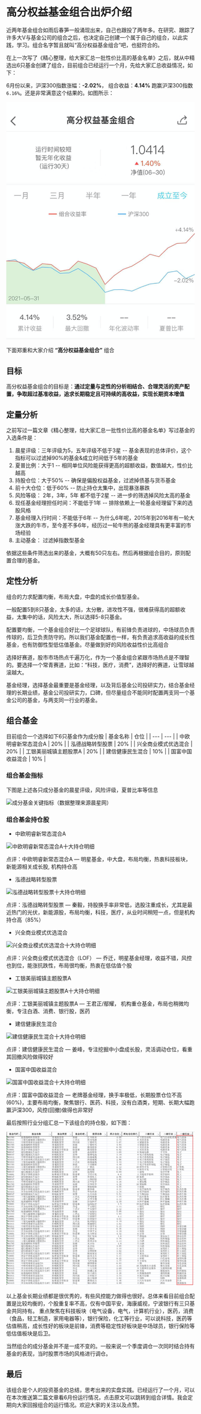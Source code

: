 # 高分权益基金组合出炉介绍

近两年基金组合如雨后春笋一般涌现出来，自己也跟投了两年多。在研究、跟踪了许多大V与基金公司的组合之后，也决定自己创建一个属于自己的组合，以此实践，学习。组合名字暂且就叫“高分权益基金组合”吧，也挺符合的。

在上一次写了《精心整理，给大家汇总一批性价比高的基金名单》之后，就从中精选出6只基金创建了组合，目前组合已经运行一个月，先给大家汇总收益情况，如下：

6月份以来，沪深300指数涨幅：**-2.02%**， 组合收益：**4.14%** 跑赢沪深300指数 `6.16%`。还是非常满意这个结果的。如图所示：

![组合6月份收益曲线](./images/june-report.png)

下面郑重和大家介绍 **“高分权益基金组合”** 组合

## 目标
高分权益基金组合的目标是：**通过定量与定性的分析相结合、合理灵活的资产配置，争取超过基准收益，追求长期稳定且可持续的高收益，实现长期资本增值**

## 定量分析

之前写过一篇文章《精心整理，给大家汇总一批性价比高的基金名单》写过基金的入选条件是：

1. 晨星评级：三年评级为5，五年评级不低于3星  -- 基金表现的总体评价，这个指标可以过滤掉90%的基金&成立时间低于5年的基金
2. 夏普比例：大于1 -- 相同单位风险能获得更高的超额收益，数值越大，性价比越高
3. 持股仓位：大于50% -- 确保是偏股权益基金，过滤掉债基与货币基金
4. 前十大仓位：低于60% -- 防止持仓太集中，出现暴涨暴跌
5. 风险等级： 2年，3年，5年 都不低于2星 -- 进一步的筛选掉风险太高的基金
6. 现任基金经理担任时间：不能低于1年 -- 排除依赖上一轮基金经理留下来的选股风格
7. 基金经理入行时间：不能低于6年 -- 为什么6年呢，2015年到2016年有一轮大涨大跌的牛市，至今差不多6年，经历过一轮牛熊的基金经理具有更丰富的市场经验
8. 主动基金： 过滤掉指数型基金

依据这些条件筛选出来的基金，大概有50只左右。然后再根据组合目的，原则配置合理的基金。

 ## 定性分析
 
组合的力求配置均衡，布局大盘，中盘的成长价值型基金。

一般配置5到8只基金，太多的话，太分散，进攻性不强，很难获得高的超额收益，太集中的话，风险太大，所以选择5-8只基金。

配置要均衡，一个基金组合好比一个足球球队，有前锋负责进球的，中场球员负责传球的，后卫负责防守的。所以我们基金配置也一样，有负责追求高收益的成长性基金，也有防御性型低估值基金。尽量做到好的风险收益性价比高组合

选择好赛道，股市市场热点千遍万化，作为一个基金组合紧跟市场热点是不理智的。要选择一个常青赛道，比如：“科技，医疗，消费”，选择好的赛道，让雪球越滚越大。

基金经理，选择基金最重要是基金经理，以及背后基金公司投研实力，结合基金经理的长期业绩，基金公司投研实力，口碑，但尽量组合不能同时配置两支同一个基金公司的基金，与两支同一行业的基金。

## 组合基金
目前组合一个选择如下6只基金作为成分股
|  基金名称    |  仓位   |
|  ---        |  ---    |
|  中欧明睿新常态混合A  |  20%   | 
|  泓德战略转型股票   |  20%   | 
|  兴全商业模式优选混合   |  20%   |
|  工银美丽城镇主题股票A   |  20%   |
|  建信健康民生混合   |  10%  |
|  国富中国收益混合   |   10%  | 

### 组合基金指标

下图是上述各只成分基金的晨星评级，风险评级，夏普比率等信息

![成分基金关键指标（数据整理来源晨星网）](https://files.mdnice.com/user/14934/56f80267-4ee2-4f31-b8e0-dc0db5a10fad.png)

### 组合基金持仓股

- 中欧明睿新常态混合A

![中欧明睿新常态混合A十大持仓明细](https://files.mdnice.com/user/14934/cc1857ff-ca24-4440-b435-1bc50bd93657.png)

点评：中欧明睿新常态混合A — 明星基金，中大盘，布局均衡，热衷科技板块，新能源相关成长股, 机构持仓高

- 泓德战略转型股票

![泓德战略转型股票十大持仓明细](https://files.mdnice.com/user/14934/574d6ef0-02cf-4d61-ae0f-0bdc406ee524.png)

点评：泓德战略转型股票 — 秦毅，持股换手率非常低，选股注重成长，尤其是最近热门的光伏，新能源股，布局均衡，科技，医疗，从业时间稍短一点，但是机构持仓高（85%）

- 兴全商业模式优选混合

![兴全商业模式优选混合十大持仓明细](https://files.mdnice.com/user/14934/afe15dbd-a60f-4c23-bcd8-893cce0a7fdc.png)

点评：兴全商业模式优选混合（LOF） — 乔迁，明星基金经理，收益不错，风控也到位，能涨抗跌性，布局很均衡，热衷在低估值个股

- 工银美丽城镇主题股票A

![工银美丽城镇主题股票A十大持仓明细](https://files.mdnice.com/user/14934/dcfb8603-4bcb-40f0-a198-81d36427d079.png)

点评：工银美丽城镇主题股票A —  王君正/鄢耀， 机构重仓基金，布局也稍微均衡，专注白酒、消费、银行股，医药

- 建信健康民生混合

![建信健康民生混合十大持仓明细](https://files.mdnice.com/user/14934/04efaf79-0df5-4d36-a622-46b8ddf1412f.png)

点评：建信健康民生混合 — 姜峰，专注挖掘中小盘成长股，灵活调动仓位，看重其回撤风险做得较好

- 国富中国收益混合

![国富中国收益混合十大持仓明细](https://files.mdnice.com/user/14934/ce52ad5c-e61a-4abb-808a-b0359c9ce640.png)

点评：国富中国收益混合 — 老牌基金经理，换手率极低，长期股票仓位不高(60%)，主要布局均衡，聚焦银行、医药、科技，没有白酒类，短期、长期大幅跑赢沪深300，风控(回撤)做得也非常好

最后按照行业分组汇总一下该组合的持仓股，如下图：

![组合成分基金十大持仓股行业汇总](./images/holder-stocks.png)

以上基金长期业绩都是很优秀的，有些风控能力做得也很好。总体来看目前组合配置是比较均衡的，个股重复率不高，仅有中国平安，海康威视，宁波银行有三只基金共同持有。
重点聚焦在科技板块（电气设备，电气，计算机行业），医药，消费（食品，轻工制造，家用电器等），银行保险，化工等行业，可以说科技，医药等估值稍高，成长性好的板块是前锋，消费等稳定性好板块是中场球员，银行保险等低估值板块是后卫。

当然组合的成分基金并不是一成不变的。一般来说一个季度调仓一次同时结合持有基金的表现，当时股票市场的风格进行调仓。

## 最后

该组合是个人的投资基金的总结，思考出来的实盘实践。已经运行了一个月，可以在本次推送第二篇文章看6月份运行情况，点击原文可以跳转到组合详情。我会定期向大家回报组合的运行情况。欢迎大家的关注以及点赞。
